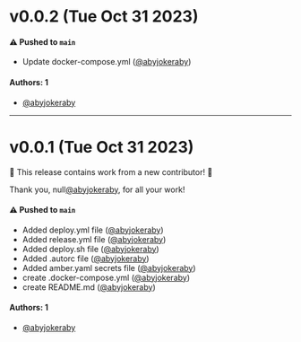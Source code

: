 # v0.0.2 (Tue Oct 31 2023)

#### ⚠️ Pushed to `main`

- Update docker-compose.yml ([@abyjokeraby](https://github.com/abyjokeraby))

#### Authors: 1

- [@abyjokeraby](https://github.com/abyjokeraby)

---

# v0.0.1 (Tue Oct 31 2023)

:tada: This release contains work from a new contributor! :tada:

Thank you, null[@abyjokeraby](https://github.com/abyjokeraby), for all your work!

#### ⚠️ Pushed to `main`

- Added deploy.yml file ([@abyjokeraby](https://github.com/abyjokeraby))
- Added release.yml file ([@abyjokeraby](https://github.com/abyjokeraby))
- Added deploy.sh file ([@abyjokeraby](https://github.com/abyjokeraby))
- Added .autorc file ([@abyjokeraby](https://github.com/abyjokeraby))
- Added amber.yaml secrets file ([@abyjokeraby](https://github.com/abyjokeraby))
- create .docker-compose.yml ([@abyjokeraby](https://github.com/abyjokeraby))
- create README.md ([@abyjokeraby](https://github.com/abyjokeraby))

#### Authors: 1

- [@abyjokeraby](https://github.com/abyjokeraby)
